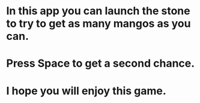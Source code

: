 # In this app you can launch the stone to try to get as many mangos as you can. 
# Press Space to get a second chance. 
# I hope you will enjoy this game.